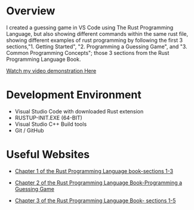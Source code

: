 # Overview

I created a guessing game in VS Code using The Rust Programming Language, but also showing different commands within the same rust file, showing different examples of rust programming by following the first 3 sections,"1. Getting Started", "2. Programming a Guessing Game", and "3. Common Programming Concepts"; those 3 sections from the Rust Programming Language Book. 

[Watch my video demonstration Here](https://youtu.be/KLXPMeNcCnM)

# Development Environment

* Visual Studio Code with downloaded Rust extension 
* RUSTUP-INIT.EXE (64-BIT)
* Visual Studio C++ Build tools
* Git / GitHub

# Useful Websites

* [Chapter 1 of the Rust Programming Language book-sections 1-3](https://doc.rust-lang.org/book/ch01-00-getting-started.html)

* [Chapter 2 of the Rust Programming Language Book-Programming a Guessing Game](https://doc.rust-lang.org/book/ch02-00-guessing-game-tutorial.html)

* [Chapter 3 of the Rust Programming Language Book- sections 1-5](https://doc.rust-lang.org/book/ch03-00-common-programming-concepts.html)
